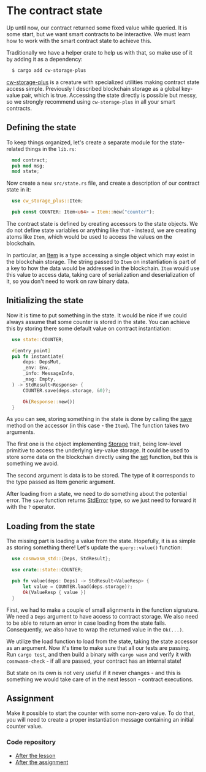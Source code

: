 # The contract state

Up until now, our contract returned some fixed value while queried. It is some start, but we want smart contracts to be interactive. We must learn how to work with the smart contract state to achieve this.

Traditionally we have a helper crate to help us with that, so make use of it by adding it as a dependency:

```bash
  $ cargo add cw-storage-plus
```

[cw-storage-plus](https://docs.rs/cw-storage-plus/0.14.0/cw_storage_plus/) is a creature with specialized utilities making contract state access simple. Previously I described blockchain storage as a global key-value pair, which is true. Accessing the state directly is possible but messy, so we strongly recommend using `cw-storage-plus` in all your smart contracts.

## Defining the state

To keep things organized, let's create a separate module for the state-related things in the `lib.rs`:

```rust
  mod contract;
  pub mod msg;
  mod state;
```

Now create a new `src/state.rs` file, and create a description of our contract state in it:

```rust
  use cw_storage_plus::Item;

  pub const COUNTER: Item<u64> = Item::new("counter");
```

The contract state is defined by creating accessors to the state objects. We do not define state variables or anything like that - instead, we are creating atoms like `Item`, which would be used to access the values on the blockchain.

In particular, an [Item](https://docs.rs/cw-storage-plus/0.14.0/cw_storage_plus/struct.Item.html) is a type accessing a single object which may exist in the blockchain storage. The string passed to `Item` on instantiation is part of a key to how the data would be addressed in the blockchain. `Item` would use this value to access data, taking care of serialization and deserialization of it, so you don't need to work on raw binary data.

## Initializing the state

Now it is time to put something in the state. It would be nice if we could always assume that some counter is stored in the state. You can achieve this by storing there some default value on contract instantiation:

```rust
  use state::COUNTER;

  #[entry_point]
  pub fn instantiate(
      deps: DepsMut,
      _env: Env,
      _info: MessageInfo,
      _msg: Empty,
  ) -> StdResult<Response> {
      COUNTER.save(deps.storage, &0)?;

      Ok(Response::new())
  }
```

As you can see, storing something in the state is done by calling the [save](https://docs.rs/cw-storage-plus/0.14.0/cw_storage_plus/struct.Item.html#method.save) method on the accessor (in this case - the `Item`). The function takes two arguments.

The first one is the object implementing [Storage](https://docs.rs/cosmwasm-std/1.0.0/cosmwasm_std/trait.Storage.html) trait, being low-level primitive to access the underlying key-value storage. It could be used to store some data on the blockchain directly using the [set](https://docs.rs/cosmwasm-std/1.0.0/cosmwasm_std/trait.Storage.html#tymethod.set) function, but this is something we avoid.

The second argument is data is to be stored. The type of it corresponds to the type passed as Item generic argument.

After loading from a state, we need to do something about the potential error. The `save` function returns [StdError](https://docs.rs/cosmwasm-std/1.0.0/cosmwasm_std/enum.StdError.html) type, so we just need to forward it with the `?` operator.

## Loading from the state

The missing part is loading a value from the state. Hopefully, it is as simple as storing something there! Let's update the `query::value()` function:

```rust
  use cosmwasm_std::{Deps, StdResult};

  use crate::state::COUNTER;

  pub fn value(deps: Deps) -> StdResult<ValueResp> {
      let value = COUNTER.load(deps.storage)?;
      Ok(ValueResp { value })
  }
```

First, we had to make a couple of small alignments in the function signature. We need a `Deps` argument to have access to contract storage. We also need to be able to return an error in case loading from the state fails. Consequently, we also have to wrap the returned value in the `Ok(...)`.

We utilize the load function to load from the state, taking the state accessor as an argument.
Now it's time to make sure that all our tests are passing. Run `cargo test`, and then build a binary with `cargo wasm` and verify it with `cosmwasm-check` - if all are passed, your contract has an internal state!

But state on its own is not very useful if it never changes - and this is something we would take care of in the next lesson - contract executions.

## Assignment

Make it possible to start the counter with some non-zero value. To do that, you will need to create a proper instantiation message containing an initial counter value.

### Code repository

- [After the lesson](https://github.com/CosmWasm/cw-academy-course/commit/30329eff1eb45920338578174cb27985ef093f47)
- [After the assignment](https://github.com/CosmWasm/cw-academy-course/commit/722a7d88a4db41f54b5b3f37dbe3443956e84657)
